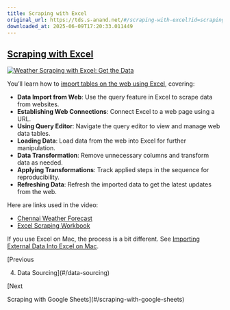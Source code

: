 ```yaml
---
title: Scraping with Excel
original_url: https://tds.s-anand.net/#/scraping-with-excel?id=scraping-with-excel
downloaded_at: 2025-06-09T17:20:33.011449
---
```

[Scraping with Excel](#/scraping-with-excel?id=scraping-with-excel)
-------------------------------------------------------------------

[![Weather Scraping with Excel: Get the Data](https://i.ytimg.com/vi_webp/OCl6UdpmzRQ/sddefault.webp)](https://youtu.be/OCl6UdpmzRQ)

You’ll learn how to [import tables on the web using Excel](https://support.microsoft.com/en-au/office/import-data-from-the-web-b13eed81-33fe-410d-9247-1747269c28e4), covering:

* **Data Import from Web**: Use the query feature in Excel to scrape data from websites.
* **Establishing Web Connections**: Connect Excel to a web page using a URL.
* **Using Query Editor**: Navigate the query editor to view and manage web data tables.
* **Loading Data**: Load data from the web into Excel for further manipulation.
* **Data Transformation**: Remove unnecessary columns and transform data as needed.
* **Applying Transformations**: Track applied steps in the sequence for reproducibility.
* **Refreshing Data**: Refresh the imported data to get the latest updates from the web.

Here are links used in the video:

* [Chennai Weather Forecast](https://www.timeanddate.com/weather/india/chennai/ext)
* [Excel Scraping Workbook](https://docs.google.com/spreadsheets/d/1a12ApZMD6CTiKRyO4RuauOO8IdYgACRL/view)

If you use Excel on Mac, the process is a bit different. See [Importing External Data Into Excel on Mac](https://youtu.be/PuqVoVNWF20).

[Previous

4. Data Sourcing](#/data-sourcing)

[Next

Scraping with Google Sheets](#/scraping-with-google-sheets)